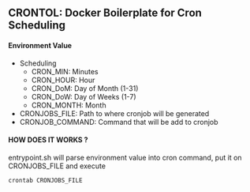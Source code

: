 CRONTOL: Docker Boilerplate for Cron Scheduling
----------------------------------------

#### Environment Value

- Scheduling
    - CRON_MIN: Minutes
    - CRON_HOUR: Hour
    - CRON_DoM: Day of Month (1-31)
    - CRON_DoW: Day of Weeks (1-7)
    - CRON_MONTH: Month
- CRONJOBS_FILE: Path to where cronjob will be generated
- CRONJOB_COMMAND: Command that will be add to cronjob


#### HOW DOES IT WORKS ?

entrypoint.sh will parse environment value into cron command, put it on CRONJOBS_FILE and execute 
```
crontab CRONJOBS_FILE
```